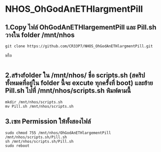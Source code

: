 # NHOS_OhGodAnETHlargmentPill

## 1.Copy ไฟล์ OhGodAnETHlargementPill และ Pill.sh วางใน folder /mnt/nhos
```
git clone https://github.com/CR33P7/NHOS_OhGodAnETHlargmentPill.git

```
หรือ

```

```
## 2.สร้างfolder ใน /mnt/nhos/ ชื่อ scripts.sh (สคริปทั้งหมดที่อยู่ใน folder นี้จะ excute ทุกครั้งที่ boot) และย้าย Pill.sh ไปที่ /mnt/nhos/scripts.sh พิมพ์ตามนี้

```
mkdir /mnt/nhos/scripts.sh
mv Pill.sh /mnt/nhos/scripts.sh
```



## 3.เซท Permission ให้ทั้งสองไฟล์

```
sudo chmod 755 /mnt/nhos/OhGodAnETHlargementPill /mnt/nhos/scripts.sh/Pill.sh
sh /mnt/nhos/scripts.sh/Pill.sh
sudo reboot
```


